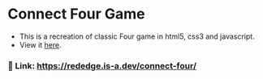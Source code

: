 # Connect Four Game
- This is a recreation of classic Four game in html5, css3 and javascript.
- View it [here](https://rededge.is-a.dev/connect-four).

### 🔗 Link: https://rededge.is-a.dev/connect-four/




